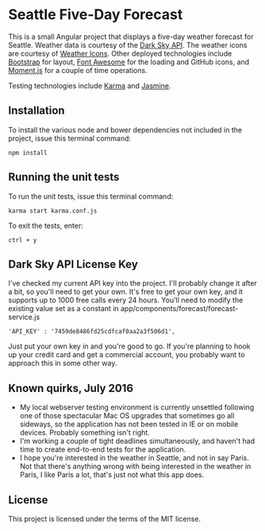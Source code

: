# Seattle Five-Day Forecast

This is a small Angular project that displays a five-day weather forecast for Seattle.
Weather data is courtesy of the [Dark Sky API](https://developer.forecast.io/). The
weather icons are courtesy of [Weather Icons](https://erikflowers.github.io/weather-icons/).
Other deployed technologies include [Bootstrap](http://getbootstrap.com/) for layout,
[Font Awesome](http://fontawesome.io/) for the loading and GitHub icons, and
[Moment.js](http://momentjs.com/) for a couple of time operations.

Testing technologies include [Karma](https://karma-runner.github.io/1.0/index.html) and
[Jasmine](http://jasmine.github.io/).

## Installation
To install the various node and bower dependencies not included in the project, issue
this terminal command:

    npm install

## Running the unit tests
To run the unit tests, issue this terminal command:

    karma start karma.conf.js
    
To exit the tests, enter:

    ctrl + y
    
## Dark Sky API License Key
I've checked my current API key into the project. I'll probably change it after a bit, so
you'll need to get your own. It's free to get your own key, and it supports up to 1000
free calls every 24 hours. You'll need to modify the existing value set as a constant in
app/components/forecast/forecast-service.js

    'API_KEY' : '7459de8486fd25cdfcaf0aa2a3f506d1',

Just put your own key in and you're good to go. If you're planning to hook up your
credit card and get a commercial account, you probably want to approach this in some other
way.

## Known quirks, July 2016
* My local webserver testing environment is currently unsettled following one of those
  spectacular Mac OS upgrades that sometimes go all sideways, so the application
  has not been tested in IE or on mobile devices. Probably something isn't right.
* I'm working a couple of tight deadlines simultaneously, and haven't had time to
  create end-to-end tests for the application.
* I hope you're interested in the weather in Seattle, and not in say Paris. Not that
  there's anything wrong with being interested in the weather in Paris, I like Paris
  a lot, that's just not what this app does.

## License
This project is licensed under the terms of the MIT license.
